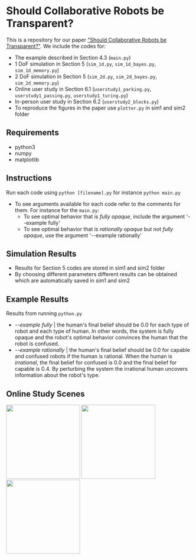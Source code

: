 # Should Collaborative Robots be Transparent?

This is a repository for our paper ["Should Collaborative Robots be Transparent?"](link). We include the codes for:
 - The example described in Section 4.3 (`main.py`)
 - 1 DoF simulation in Section 5 (`sim_1d.py`, `sim_1d_bayes.py`, `sim_1d_memory.py`)
 - 2 DoF simulation in Section 5 (`sim_2d.py`, `sim_2d_bayes.py`, `sim_2d_memory.py`)
 - Online user study in Section 6.1 (`userstudy1_parking.py`, `userstudy1_passing.py`, `userstudy1_turing.py`)
 - In-person user study in Section 6.2 (`userstudy2_blocks.py`)
 - To reproduce the figures in the paper use `plotter.py` in sim1 and sim2 folder
 

## Requirements

 - python3
 - numpy
 - matplotlib

## Instructions

Run each code using `python [filename].py` for instance `python main.py`
 - To see arguments available for each code refer to the comments for them. For instance for the `main.py`: 
     - To see optimal behavior that is *fully opaque*, include the argument '--example fully'
     - To see optimal behavior that is *rationally opaque* but not *fully opaque*, use the argument '--example rationally'

## Simulation Results

 - Results for Section 5 codes are stored in sim1 and sim2 folder
 - By choosing different parameters different results can be obtained which are automatically saved in sim1 and sim2
 
## Example Results

Results from running `python.py`

 - *--example fully* | the human's final belief should be 0.0 for each type of robot and each type of human. In other words, the system is fully opaque and the robot's optimal behavior convinces the human that the robot is confused.
 - *--example rationally* | the human's final belief should be 0.0 for capable and confused robots if the human is rational. When the human is *irrational*, the final belief for confused is 0.0 and the final belief for capable is 0.4. By perturbing the system the irrational human uncovers information about the robot's type.

## Online Study Scenes

<img src="https://github.com/user-attachments/assets/9d7e976e-4b9d-44a9-a691-dbfff49aa457" style="width: 200px; height: auto;">
<img src="https://github.com/user-attachments/assets/fbf0027b-abfc-4b1b-97b8-d01ce8642942" style="width: 200px; height: auto;">
<img src="https://github.com/user-attachments/assets/0ad20d35-c1c0-4653-a3ee-5086894d0a65" style="width: 200px; height: auto;">


